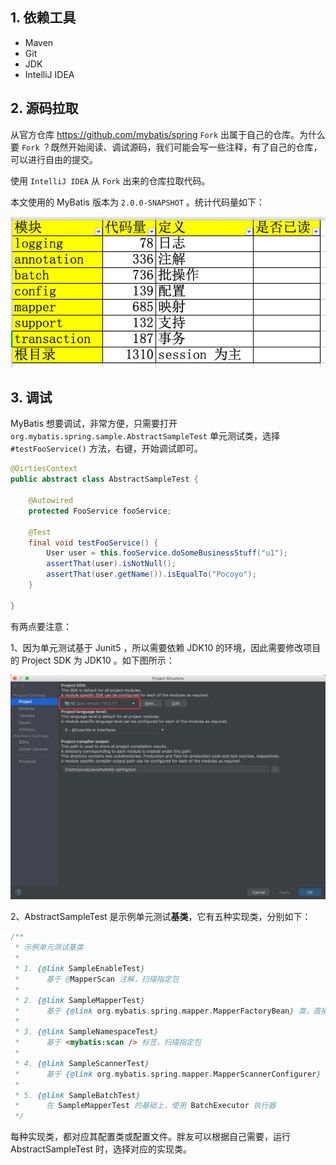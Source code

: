 ## 1. 依赖工具

* Maven
* Git
* JDK
* IntelliJ IDEA

## 2. 源码拉取

从官方仓库 https://github.com/mybatis/spring `Fork` 出属于自己的仓库。为什么要 `Fork` ？既然开始阅读、调试源码，我们可能会写一些注释，有了自己的仓库，可以进行自由的提交。

使用 `IntelliJ IDEA` 从 `Fork` 出来的仓库拉取代码。

本文使用的 MyBatis 版本为 `2.0.0-SNAPSHOT` 。统计代码量如下：

![代码统计](28/1.png)

## 3. 调试

MyBatis 想要调试，非常方便，只需要打开 `org.mybatis.spring.sample.AbstractSampleTest` 单元测试类，选择 `#testFooService()` 方法，右键，开始调试即可。

```java
@DirtiesContext
public abstract class AbstractSampleTest {

    @Autowired
    protected FooService fooService;

    @Test
    final void testFooService() {
        User user = this.fooService.doSomeBusinessStuff("u1");
        assertThat(user).isNotNull();
        assertThat(user.getName()).isEqualTo("Pocoyo");
    }

}
```

有两点要注意：

1、因为单元测试基于 Junit5 ，所以需要依赖 JDK10 的环境，因此需要修改项目的 Project SDK 为 JDK10 。如下图所示：

![修改 Project SDK](28/2.png)

2、AbstractSampleTest 是示例单元测试**基类**，它有五种实现类，分别如下：

```java
/**
 * 示例单元测试基类
 *
 * 1. {@link SampleEnableTest}
 *      基于 @MapperScan 注解，扫描指定包
 *
 * 2. {@link SampleMapperTest}
 *      基于 {@link org.mybatis.spring.mapper.MapperFactoryBean} 类，直接声明指定的 Mapper 接口
 *
 * 3. {@link SampleNamespaceTest}
 *      基于 <mybatis:scan /> 标签，扫描指定包
 *
 * 4. {@link SampleScannerTest}
 *      基于 {@link org.mybatis.spring.mapper.MapperScannerConfigurer} 类，扫描指定包
 *
 * 5. {@link SampleBatchTest}
 *      在 SampleMapperTest 的基础上，使用 BatchExecutor 执行器
 */
```

每种实现类，都对应其配置类或配置文件。胖友可以根据自己需要，运行 AbstractSampleTest 时，选择对应的实现类。
